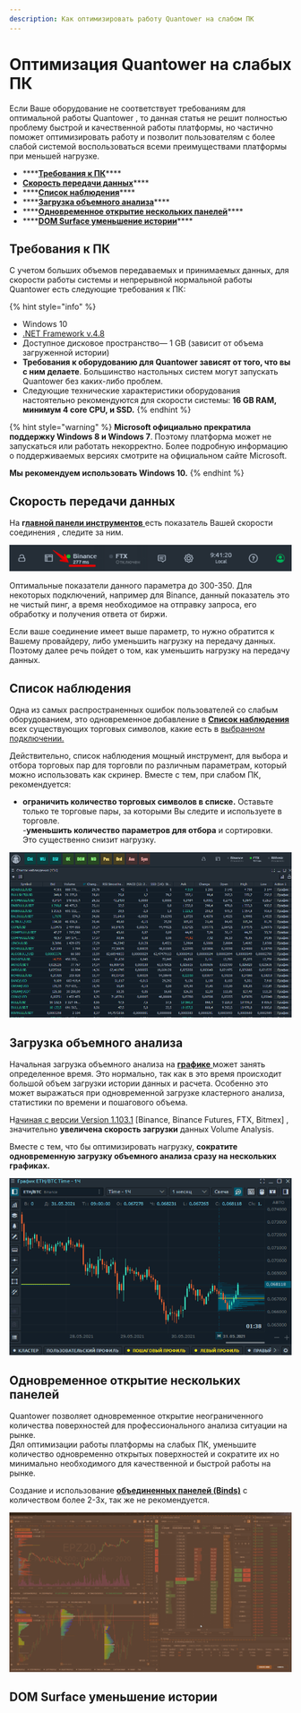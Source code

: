 ```yaml
---
description: Как оптимизировать работу Quantower на слабом ПК
---
```


# Оптимизация Quantower на слабых ПК

Если Ваше оборудование не соответствует требованиям для оптимальной работы Quantower , то данная статья  не решит полностью проблему быстрой и качественной работы платформы, но частично поможет оптимизировать работу и позволит пользователям с более слабой системой воспользоваться всеми преимуществами платформы при меньшей нагрузке.

* \*\*\*\*[**Требования к ПК**](optimizaciya-quantower-na-slabykh-pk.md#trebovaniya-k-pk)\*\*\*\*
* [**Скорость передачи данных**](optimizaciya-quantower-na-slabykh-pk.md#skorost-peredachi-dannykh)\*\*\*\*
* \*\*\*\*[**Список наблюдения**](optimizaciya-quantower-na-slabykh-pk.md#spisok-nablyudeniya)\*\*\*\*
* \*\*\*\*[**Загрузка объемного анализа**](optimizaciya-quantower-na-slabykh-pk.md#optimizaciya-quantower-na-slabykh-pk)\*\*\*\*
* \*\*\*\*[**Одновременное открытие нескольких панелей**](optimizaciya-quantower-na-slabykh-pk.md#odnovremennoe-otkrytie-neskolkikh-panelei)\*\*\*\*
* \*\*\*\*[**DOM Surface уменьшение истории**](optimizaciya-quantower-na-slabykh-pk.md#dom-surface-umenshenie-istorii)\*\*\*\*

## **Требования к ПК**

С учетом больших объемов передаваемых и принимаемых данных, для скорости работы системы и непрерывной нормальной работы Quantower есть следующие требования к ПК:

{% hint style="info" %}
* Windows 10
* [.NET Framework v.4.8](https://dotnet.microsoft.com/download/dotnet-framework/thank-you/net48-web-installer)
* Доступное дисковое пространство— 1 GB \(зависит от объема загруженной истории\)
* **Требования к оборудованию для Quantower зависят от того, что вы с ним делаете**. Большинство настольных систем могут запускать Quantower без каких-либо проблем.
* Следующие технические характеристики оборудования настоятельно рекомендуются для скорости системы: **16 GB RAM, минимум  4 core CPU, и SSD.**
{% endhint %}

{% hint style="warning" %}
**Microsoft официально прекратила поддержку Windows 8 и Windows 7**. Поэтому платформа может не запускаться или работать некорректно. Более подробную информацию о поддерживаемых версиях смотрите на официальном сайте Microsoft.  
  
**Мы рекомендуем использовать Windows 10.**
{% endhint %}

## Скорость передачи данных

На **г**[**лавной панели инструментов** ](https://help.quantower.com/general-settings/main-toolbar)есть показатель Вашей скорости соединения , следите за ним.

![&#x41F;&#x43E;&#x43A;&#x430;&#x437;&#x430;&#x442;&#x435;&#x43B;&#x44C; &#x441;&#x43A;&#x43E;&#x440;&#x43E;&#x441;&#x442;&#x438; &#x43F;&#x435;&#x440;&#x435;&#x434;&#x430;&#x447;&#x438; &#x438; &#x43F;&#x43E;&#x43B;&#x443;&#x447;&#x435;&#x43D;&#x438;&#x44F; &#x434;&#x430;&#x43D;&#x43D;&#x44B;&#x445; &#x432;&#x44B;&#x431;&#x440;&#x430;&#x43D;&#x43D;&#x43E;&#x433;&#x43E; &#x441;&#x43E;&#x435;&#x434;&#x438;&#x43D;&#x435;&#x43D;&#x438;&#x44F;](.gitbook/assets/skorost-soedinneniya.png)

Оптимальные показатели данного параметра до 300-350. Для некоторых подключений, например для Binance, данный показатель это не чистый пинг, а время необходимое на отправку запроса, его обработку и получения ответа от биржи.

Если ваше соединение имеет выше параметр, то нужно обратится к Вашему провайдеру, либо уменьшить нагрузку на передачу данных. Поэтому далее речь пойдет о том, как уменьшить нагрузку на передачу данных.

## **Список наблюдения**

Одна из самых распространенных ошибок пользователей со слабым оборудованием, это одновременное добавление в [**Список наблюдения** ](https://app.gitbook.com/@quantower/s/quantower-ru/~/drafts/-Mb0Ddwylpg7XBsm9aH-/analytics-panels/watchlist)всех существующих торговых символов, какие есть в [выбранном подключении.](https://app.gitbook.com/@quantower/s/quantower-ru/connections)

Действительно, список наблюдения мощный инструмент, для выбора и отбора торговых пар для торговли по различным параметрам, который можно использовать как скринер. Вместе с тем, при слабом ПК, рекомендуется:  
- **ограничить количество торговых символов в списке.** Оставьте только те торговые пары, за которыми Вы следите и используете в торговле.   
-**уменьшить количество параметров для отбора** и сортировки.  
Это существенно снизит нагрузку.

![](.gitbook/assets/spisok-nablyudeniya-skriner-gif.gif)

## **Загрузка объемного анализа**

Начальная загрузка объемного анализа на [**графике** ](https://app.gitbook.com/@quantower/s/quantower-ru/~/drafts/-Mb0B1L-dpJcZ1tXEmpW/analytics-panels/chart)может занять определенное время. Это нормально, так как в это время происходит большой объем загрузки истории данных и расчета. Особенно это может выражаться при одновременной загрузке кластерного анализа, статистики по времени и пошагового объема. 

Н[ачиная с версии Version 1.103.1](https://www.quantower.com/release-notes) \[Binance, Binance Futures, FTX, Bitmex\] , значительно **увеличена скорость загрузки** данных Volume Analysis.   
  
Вместе с тем, что бы оптимизировать нагрузку, **сократите одновременную загрузку объемного анализа сразу на нескольких графиках.**

![](.gitbook/assets/obem-odnovremenno.gif)

## **Одновременное открытие нескольких панелей**

Quantower позволяет одновременное открытие неограниченного количества поверхностей для профессионального анализа ситуации на рынке.   
Дял оптимизации работы платформы на слабых ПК, уменьшите количество одновременно открытых поверхностей и сократите их но минимально необходимого для качественной и быстрой работы на рынке.  
  
Создание и использование [**объединенных панелей \(Binds\)**](https://app.gitbook.com/@quantower/s/quantower-ru/~/drafts/-Mb0ImBUTgEG2lCZ2fZg/general-settings/binds) с количеством более 2-3х,  так же не рекомендуется. 

![](.gitbook/assets/izobrazhenie.png)

## **DOM Surface уменьшение истории**

